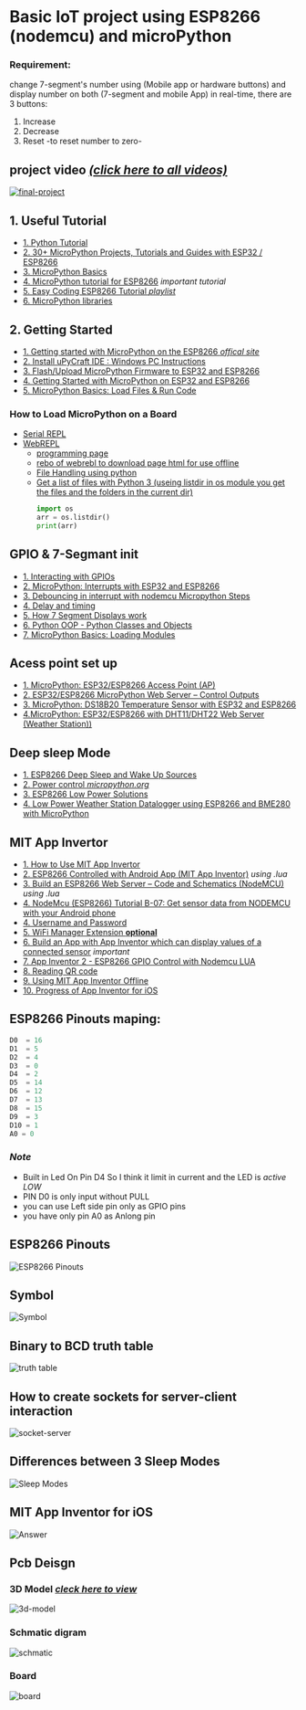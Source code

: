 # Basic IoT project using ESP8266 (nodemcu) and microPython
### Requirement: 
change 7-segment's number using (Mobile app or hardware buttons) and display number on both (7-segment and mobile App) in real-time,
there are 3 buttons:
1. Increase
2. Decrease
3. Reset -to reset number to zero-

## project video [*(click here to all videos)*](https://drive.google.com/drive/folders/1r0zepQS2k2B7NYq5-uNhiJdKVNSH9e6j)
[![final-project](./pics/final-project.png)](https://youtu.be/lskKCid2X2E)

## 1. Useful Tutorial
  - [1. Python Tutorial](https://www.w3schools.com/python/default.asp)
  - [2. 30+ MicroPython Projects, Tutorials and Guides with ESP32 / ESP8266](https://randomnerdtutorials.com/projects-esp32-esp8266-micropython/)
  - [3. MicroPython Basics](https://learn.adafruit.com/micropython-basics-what-is-micropython/overview)
  - [4. MicroPython tutorial for ESP8266](https://docs.micropython.org/en/latest/esp8266/tutorial/index.html) *important tutorial*
  - [5. Easy Coding ESP8266 Tutorial *playlist*](https://www.youtube.com/playlist?list=PLfPtpZzK2Z_Qy2ZbbzvWa58cKKOisMUZ1)
  - [6. MicroPython libraries](https://docs.micropython.org/en/latest/library/index.html)

## 2. Getting Started
 - [ 1. Getting started with MicroPython on the ESP8266 *offical site*](https://docs.micropython.org/en/latest/esp8266/tutorial/intro.html#getting-the-firmware)
 - [2. Install uPyCraft IDE : Windows PC Instructions](https://randomnerdtutorials.com/install-upycraft-ide-windows-pc-instructions/)
 - [3. Flash/Upload MicroPython Firmware to ESP32 and ESP8266](https://randomnerdtutorials.com/flash-upload-micropython-firmware-esp32-esp8266/)
 - [4. Getting Started with MicroPython on ESP32 and ESP8266](https://randomnerdtutorials.com/getting-started-micropython-esp32-esp8266/)
 - [5. MicroPython Basics: Load Files & Run Code](https://learn.adafruit.com/micropython-basics-load-files-and-run-code/overview)
  ### How to Load MicroPython on a Board
   - [Serial REPL](https://learn.adafruit.com/micropython-basics-how-to-load-micropython-on-a-board/serial-terminal?view=all#serial-terminal)
   - [ WebREPL](https://learn.adafruit.com/micropython-basics-esp8266-webrepl)
      - [programming page](http://micropython.org/webrepl/)
      - [rebo of webrebl to download page html for use offline](https://github.com/micropython/webrepl)
      - [File Handling using python](https://www.w3schools.com/python/python_file_handling.asp)
      - [Get a list of files with Python 3 (useing listdir in os module you get the files and the folders in the current dir)](https://stackoverflow.com/questions/3207219/how-do-i-list-all-files-of-a-directory)
        ```python
        import os
        arr = os.listdir()
        print(arr)
        ```


## GPIO & 7-Segmant init
- [1. Interacting with GPIOs](https://randomnerdtutorials.com/micropython-gpios-esp32-esp8266/)
- [2. MicroPython: Interrupts with ESP32 and ESP8266](https://randomnerdtutorials.com/micropython-interrupts-esp32-esp8266/)
- [3. Debouncing in interrupt with nodemcu Micropython Steps](https://forum.micropython.org/viewtopic.php?t=1938)
- [4. Delay and timing](https://docs.micropython.org/en/latest/esp8266/quickref.html#delay-and-timing)
- [5. How 7 Segment Displays work](https://randomnerdtutorials.com/circuits-7-segment-displays/)
- [6. Python OOP  - Python Classes and Objects](https://www.w3schools.com/python/python_classes.asp)
- [7. MicroPython Basics: Loading Modules](https://www.digikey.com/en/maker/projects/micropython-basics-loading-modules/9560902ac9654f7e91f098e723d097ad)

## Acess point set up
  - [1. MicroPython: ESP32/ESP8266 Access Point (AP)](https://randomnerdtutorials.com/micropython-esp32-esp8266-access-point-ap/)
  - [2. ESP32/ESP8266 MicroPython Web Server – Control Outputs](https://randomnerdtutorials.com/esp32-esp8266-micropython-web-server/)
  - [3. MicroPython: DS18B20 Temperature Sensor with ESP32 and ESP8266](https://randomnerdtutorials.com/micropython-ds18b20-esp32-esp8266/) 
  - [4.MicroPython: ESP32/ESP8266 with DHT11/DHT22 Web Server (Weather Station))](https://randomnerdtutorials.com/micropython-esp32-esp8266-dht11-dht22-web-server/)
  
## Deep sleep Mode
  - [1. ESP8266 Deep Sleep and Wake Up Sources](https://randomnerdtutorials.com/micropython-esp8266-deep-sleep-wake-up-sources/)
  - [2. Power control *micropython.org*](http://docs.micropython.org/en/v1.9.2/esp8266/esp8266/tutorial/powerctrl.html)
  - [3. ESP8266 Low Power Solutions](https://www.espressif.com/sites/default/files/9b-esp8266-low_power_solutions_en_0.pdf)
  - [4. Low Power Weather Station Datalogger using ESP8266 and BME280 with MicroPython](https://randomnerdtutorials.com/low-power-weather-station-datalogger-using-esp8266-bme280-micropython/)
  

## MIT App Invertor
  - [1. How to Use MIT App Invertor](https://www.youtube.com/watch?v=qWKcOnoyBzE) 
  - [2. ESP8266 Controlled with Android App (MIT App Inventor)](https://randomnerdtutorials.com/esp8266-controlled-with-android-app-mit-app-inventor/) *using .lua*
  - [3. Build an ESP8266 Web Server – Code and Schematics (NodeMCU)](https://randomnerdtutorials.com/esp8266-web-server/) *using .lua*
  - [4. NodeMcu (ESP8266) Tutorial B-07: Get sensor data from NODEMCU with your Android phone](https://www.youtube.com/watch?v=wwuPzOdqcmY&list=PLfPtpZzK2Z_Qy2ZbbzvWa58cKKOisMUZ1&index=41)
  - [4. Username and Password](https://community.appinventor.mit.edu/t/username-and-password/4499)
  - [5. WiFi Manager Extension **optional**](https://puravidaapps.com/wifi.php)
  - [6. Build an App with App Inventor which can display values of a connected sensor](https://home.et.utwente.nl/slootenvanf/2018/11/22/build-app-inventor-display-connected-sensor/) *important*
  - [7. App Inventor 2 - ESP8266 GPIO Control with Nodemcu LUA](https://www.youtube.com/watch?v=qWKcOnoyBzE)
  - [8. Reading QR code](https://www.youtube.com/watch?v=jIfpHpb4k1k)
  - [9. Using MIT App Inventor Offline](https://www.youtube.com/watch?v=FA4a31Fg2Wo)
  - [10. Progress of App Inventor for iOS](http://doesappinventorrunonios.com)

## ESP8266 Pinouts maping:
```python
D0  = 16
D1  = 5
D2  = 4
D3  = 0
D4  = 2
D5  = 14
D6  = 12
D7  = 13
D8  = 15
D9  = 3
D10 = 1
A0 = 0
```

### *Note*
- Built in Led On Pin D4 So I think it limit in current and the LED is *active LOW*
- PIN D0 is only input without PULL
- you can use Left side pin only as GPIO pins 
- you have only pin A0 as Anlong pin

## ESP8266 Pinouts
![ESP8266 Pinouts](./pics/noudemcu-viersion.png)


## Symbol
![Symbol](./pics/7-segment-display-with-nodemccu-over-wifi-using-arduino-ide_orig.png)

## Binary to BCD truth table
![truth table](./pics/truth-table-bcd-decoder.png)

##  How to create sockets for server-client interaction
![socket-server](./pics/socket-server.png)

## Differences between 3 Sleep Modes
![Sleep Modes](./pics/sleep_modes.png)

## MIT App Inventor for iOS
![Answer](./pics/ios.PNG)

## Pcb Deisgn
### 3D Model [*cleck here to view*](https://a360.co/3qI3qZ3)
![3d-model](./pics/pcb-pic/3d-model.png)
### Schmatic digram
![schmatic](./pics/pcb-pic/schmatic.png)
### Board
![board](./pics/pcb-pic/board.png)




